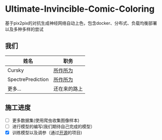 ﻿# Ultimate-Invincible-Comic-Coloring
 基于pix2pix的对抗生成神经网络自动上色，包含docker、分布式、负载均衡部署以及多种多样的尝试


## 我们

|   姓名   | 职务    |
| ---- | ---- |
|  Cursky    |   [所作所为](./Work_Logging/Cursky/log.me)   |
|   SpectrePrediction     |   [所作所为](./Work_Logging/SpectrePrediction/log.me)   |
|  更多...    |   还在来的路上   |

## 施工进度
- [ ]  更多数据集(使用爬虫收集图像样本)
- [ ]  进行模型的编写(我们期待自己完成的模型）
- [x] 训练模型以及调参（通过[开源](https://github.com/wmylxmj/Pix2Pix-Keras)的项目)
